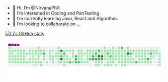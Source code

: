 - 👋 Hi, I’m @NirvanaPhX
- 👀 I’m interested in Coding and PenTesting
- 🌱 I’m currently learning Java, React and Algorithm.
- 💞️ I’m looking to collaborate on ...


<!---
NirvanaPhX/NirvanaPhX is a ✨ special ✨ repository because its `README.md` (this file) appears on your GitHub profile.
You can click the Preview link to take a look at your changes.
--->

[![Li's GitHub stats](https://github-readme-stats.vercel.app/api?username=NirvanaPhX&count_private=true&theme=dark)](https://github.com/anuraghazra/github-readme-stats)

![snake gif](https://github.com/NirvanaPhX/NirvanaPhX/blob/output/github-contribution-grid-snake.gif)
